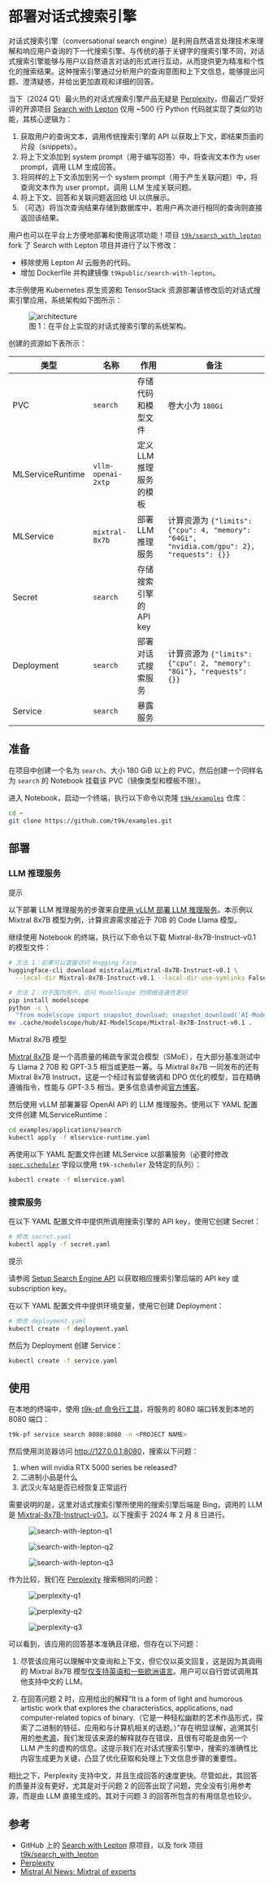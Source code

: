 # 部署对话式搜索引擎

对话式搜索引擎（conversational search engine）是利用自然语言处理技术来理解和响应用户查询的下一代搜索引擎。与传统的基于关键字的搜索引擎不同，对话式搜索引擎能够与用户以自然语言对话的形式进行互动，从而提供更为精准和个性化的搜索结果。这种搜索引擎通过分析用户的查询意图和上下文信息，能够提出问题、澄清疑惑，并给出更加直观和详细的回答。

当下（2024 Q1）最火热的对话式搜索引擎产品无疑是 <a target="_blank" rel="noopener noreferrer" href="https://www.perplexity.ai/">Perplexity</a>，但最近广受好评的开源项目 <a target="_blank" rel="noopener noreferrer" href="https://github.com/leptonai/search_with_lepton">Search with Lepton</a> 仅用 ~500 行 Python 代码就实现了类似的功能，其核心逻辑为：

1. 获取用户的查询文本，调用传统搜索引擎的 API 以获取上下文，即结果页面的片段（snippets）。
2. 将上下文添加到 system prompt（用于编写回答）中，将查询文本作为 user prompt，调用 LLM 生成回答。
3. 将同样的上下文添加到另一个 system prompt（用于产生关联问题）中，将查询文本作为 user prompt，调用 LLM 生成关联问题。
4. 将上下文、回答和关联问题返回给 UI 以供展示。
5. （可选）将当次查询结果存储到数据库中，若用户再次进行相同的查询则直接返回该结果。

用户也可以在平台上方便地部署和使用这项功能！项目 <a target="_blank" rel="noopener noreferrer" href="https://github.com/t9k/search_with_lepton">`t9k/search_with_lepton`</a> fork 了 Search with Lepton 项目并进行了以下修改：

* 移除使用 Lepton AI 云服务的代码。
* 增加 Dockerfile 并构建镜像 `t9kpublic/search-with-lepton`。

本示例使用 Kubernetes 原生资源和 TensorStack 资源部署该修改后的对话式搜索引擎应用，系统架构如下图所示：

<figure class="architecture">
  <img alt="architecture" src="../assets/examples/deploy-conversational-search-engine/resources.drawio.svg" class="architecture">
  <figcaption>图 1：在平台上实现的对话式搜索引擎的系统架构。</figcaption>
</figure>

创建的资源如下表所示：

| 类型             | 名称             | 作用                    | 备注                                                                                      |
| ---------------- | ---------------- | ----------------------- | ------------ |
| PVC              | `search`           | 存储代码和模型文件      | 卷大小为 `180Gi`                                                                          |
| MLServiceRuntime | `vllm-openai-2xtp `| 定义 LLM 推理服务的模板 |      |
| MLService        | `mixtral-8x7b `    | 部署 LLM 推理服务      | 计算资源为 `{"limits":{"cpu": 4, "memory": "64Gi", "nvidia.com/gpu": 2}, "requests": {}}` |
| Secret           | `search`           | 存储搜索引擎的 API key |     |
| Deployment       | `search`           | 部署对话式搜索服务      | 计算资源为 `{"limits":{"cpu": 2, "memory": "8Gi"}, "requests": {}}`                       |
| Service          | `search`           | 暴露服务                |    |

## 准备

在项目中创建一个名为 `search`、大小 180 GiB 以上的 PVC，然后创建一个同样名为 `search` 的 Notebook 挂载该 PVC（镜像类型和模板不限）。

进入 Notebook，启动一个终端，执行以下命令以克隆 <a target="_blank" rel="noopener noreferrer" href="https://github.com/t9k/examples">`t9k/examples`</a> 仓库：

```bash
cd ~
git clone https://github.com/t9k/examples.git
```

## 部署

### LLM 推理服务

<aside class="note tip">
<div class="title">提示</div>

以下部署 LLM 推理服务的步骤来自[使用 vLLM 部署 LLM 推理服务](./deploy-llm-using-vllm.md)。本示例以 Mixtral 8x7B 模型为例，计算资源需求接近于 70B 的 Code Llama 模型。

</aside>

继续使用 Notebook 的终端，执行以下命令以下载 
Mixtral-8x7B-Instruct-v0.1 的模型文件：

```bash
# 方法 1：如果可以直接访问 Hugging Face
huggingface-cli download mistralai/Mixtral-8x7B-Instruct-v0.1 \
  --local-dir Mixtral-8x7B-Instruct-v0.1 --local-dir-use-symlinks False

# 方法 2：对于国内用户，访问 ModelScope 的网络连通性更好
pip install modelscope
python -c \
  "from modelscope import snapshot_download; snapshot_download('AI-ModelScope/Mixtral-8x7B-Instruct-v0.1')"
mv .cache/modelscope/hub/AI-ModelScope/Mixtral-8x7B-Instruct-v0.1 .
```

<aside class="note info">
<div class="title">Mixtral 8x7B 模型</div>

<a target="_blank" rel="noopener noreferrer" href="https://mistral.ai/news/mixtral-of-experts/">Mixtral 8x7B</a> 是一个高质量的稀疏专家混合模型（SMoE），在大部分基准测试中与 Llama 2 70B 和 GPT-3.5 相当或更胜一筹。与 Mixtral 8x7B 一同发布的还有 Mixtral 8x7B Instruct，这是一个经过有监督微调和 DPO 优化的模型，旨在精确遵循指令，性能与 GPT-3.5 相当。更多信息请参阅<a target="_blank" rel="noopener noreferrer" href="https://mistral.ai/news/mixtral-of-experts/">官方博客</a>。

</aside>

然后使用 vLLM 部署兼容 OpenAI API 的 LLM 推理服务。使用以下 YAML 配置文件创建 MLServiceRuntime：

```bash
cd examples/applications/search
kubectl apply -f mlservice-runtime.yaml
```

再使用以下 YAML 配置文件创建 MLService 以部署服务（必要时修改 [`spec.scheduler`](../references/api-reference/mlservice.md#schedulepolicy) 字段以使用 `t9k-scheduler` 及特定的队列）：

```bash
kubectl create -f mlservice.yaml
```

### 搜索服务

在以下 YAML 配置文件中提供所调用搜索引擎的 API key，使用它创建 Secret：

```bash
# 修改 secret.yaml
kubectl apply -f secret.yaml
```

<aside class="note tip">
<div class="title">提示</div>

请参阅 <a target="_blank" rel="noopener noreferrer" href="https://github.com/leptonai/search_with_lepton/tree/main?tab=readme-ov-file#setup-search-engine-api">Setup Search Engine API</a> 以获取相应搜索引擎后端的 API key 或 subscription key。

</aside>

在以下 YAML 配置文件中提供环境变量，使用它创建 Deployment：

```bash
# 修改 deployment.yaml
kubectl create -f deployment.yaml
```

然后为 Deployment 创建 Service：

```bash
kubectl create -f service.yaml
```

## 使用

在本地的终端中，使用 [t9k-pf 命令行工具](../tools/cli-t9k-pf/index.md)，将服务的 8080 端口转发到本地的 8080 端口：

```bash
t9k-pf service search 8080:8080 -n <PROJECT NAME>
```

然后使用浏览器访问 <a target="_blank" rel="noopener noreferrer" href="http://127.0.0.1:8080">http://127.0.0.1:8080</a>，搜索以下问题：

1. when will nvidia RTX 5000 series be released?
1. 二进制小品是什么
1. 武汉火车站是否已经恢复正常运行

需要说明的是，这里对话式搜索引擎所使用的搜索引擎后端是 Bing，调用的 LLM 是 <a target="_blank" rel="noopener noreferrer" href="https://huggingface.co/mistralai/Mixtral-8x7B-Instruct-v0.1">Mixtral-8x7B-Instruct-v0.1</a>。以下搜索于 2024 年 2 月 8 日进行。

<figure class="screenshot">
  <img alt="search-with-lepton-q1" src="../assets/examples/deploy-conversational-search-engine/search-with-lepton-q1.png" />
</figure>

<figure class="screenshot">
  <img alt="search-with-lepton-q2" src="../assets/examples/deploy-conversational-search-engine/search-with-lepton-q2.png" />
</figure>

<figure class="screenshot">
  <img alt="search-with-lepton-q3" src="../assets/examples/deploy-conversational-search-engine/search-with-lepton-q3.png" />
</figure>

作为比较，我们在 <a target="_blank" rel="noopener noreferrer" href="https://www.perplexity.ai/">Perplexity</a> 搜索相同的问题：

<figure class="screenshot">
  <img alt="perplexity-q1" src="../assets/examples/deploy-conversational-search-engine/perplexity-q1.png" />
</figure>

<figure class="screenshot">
  <img alt="perplexity-q2" src="../assets/examples/deploy-conversational-search-engine/perplexity-q2.png" />
</figure>

<figure class="screenshot">
  <img alt="perplexity-q3" src="../assets/examples/deploy-conversational-search-engine/perplexity-q3.png" />
</figure>

可以看到，该应用的回答基本准确且详细，但存在以下问题：

1. 尽管该应用可以理解中文查询和上下文，但它仅以英文回复，这是因为其调用的 Mixtral 8x7B 模型<a target="_blank" rel="noopener noreferrer" href="https://mistral.ai/news/mixtral-of-experts">仅支持英语和一些欧洲语言</a>。用户可以自行尝试调用其他支持中文的 LLM。

1. 在回答问题 2 时，应用给出的解释“It is a form of light and humorous artistic work that explores the characteristics, applications, nad computer-related topics of binary.（它是一种轻松幽默的艺术作品形式，探索了二进制的特征、应用和与计算机相关的话题。）”存在明显误解，追溯其引用的<a target="_blank" rel="noopener noreferrer" href="https://zhidao.baidu.com/question/274974338041104445.html">参考源</a>，我们发现该来源的解释就存在错误，且很有可能是由另一个 LLM 产生的虚构的信息。这提示我们在对话式搜索引擎中，搜索的准确性比内容生成更为关键，凸显了优化获取和处理上下文信息步骤的重要性。

相比之下，Perplexity 支持中文，并且生成回答的速度更快。尽管如此，其回答的质量并没有更好，尤其是对于问题 2 的回答出现了问题，完全没有引用参考源，而是由 LLM 直接生成的。其对于问题 3 的回答所包含的有用信息也较少。

## 参考

* GitHub 上的 <a target="_blank" rel="noopener noreferrer" href="https://github.com/leptonai/search_with_lepton">Search with Lepton</a> 原项目，以及 fork 项目 <a target="_blank" rel="noopener noreferrer" href="https://github.com/t9k/search_with_lepton">t9k/search_with_lepton</a>
* <a target="_blank" rel="noopener noreferrer" href="https://www.perplexity.ai/">Perplexity</a>
* <a target="_blank" rel="noopener noreferrer" href="https://mistral.ai/news/mixtral-of-experts/">Mistral AI News: Mixtral of experts</a>
